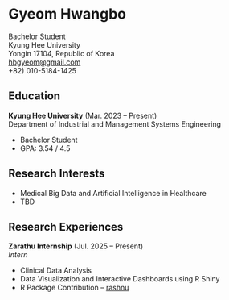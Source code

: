# Gyeom Hwangbo
Bachelor Student  
Kyung Hee University  
Yongin 17104, Republic of Korea  
hbgyeom@gmail.com  
+82) 010-5184-1425  
## Education
**Kyung Hee University** (Mar. 2023 – Present)  
Department of Industrial and Management Systems Engineering  
- Bachelor Student  
- GPA: 3.54 / 4.5  
## Research Interests
- Medical Big Data and Artificial Intelligence in Healthcare  
- TBD  
## Research Experiences
**Zarathu Internship** (Jul. 2025 – Present)  
*Intern*  
- Clinical Data Analysis  
- Data Visualization and Interactive Dashboards using R Shiny  
- R Package Contribution – [rashnu](https://github.com/zarathucorp/rashnu)  
